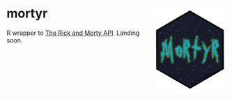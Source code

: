# mortyr <img src='logo.png' align="right" height="200" /></a>

R wrapper to [The Rick and Morty API](https://rickandmortyapi.com/). Landing soon.

